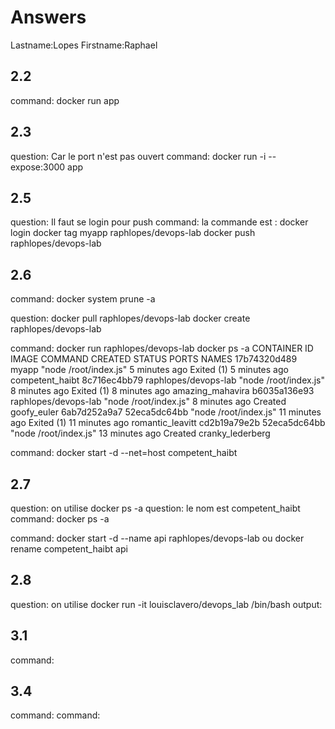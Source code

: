 # Answers

Lastname:Lopes
Firstname:Raphael

## 2.2
command: docker run app

## 2.3
question: Car le port n'est pas ouvert
command: docker run -i --expose:3000 app

## 2.5
question: Il faut se login pour push
command: la commande est : docker login
docker tag myapp raphlopes/devops-lab
docker push raphlopes/devops-lab

## 2.6
command: docker system prune -a

question: docker pull raphlopes/devops-lab
docker create raphlopes/devops-lab 

command: docker run raphlopes/devops-lab
docker ps -a
CONTAINER ID        IMAGE                  COMMAND                 CREATED             STATUS                      PORTS               NAMES
17b74320d489        myapp                  "node /root/index.js"   5 minutes ago       Exited (1) 5 minutes ago                        competent_haibt
8c716ec4bb79        raphlopes/devops-lab   "node /root/index.js"   8 minutes ago       Exited (1) 8 minutes ago                        amazing_mahavira
b6035a136e93        raphlopes/devops-lab   "node /root/index.js"   8 minutes ago       Created                                         goofy_euler
6ab7d252a9a7        52eca5dc64bb           "node /root/index.js"   11 minutes ago      Exited (1) 11 minutes ago                       romantic_leavitt
cd2b19a79e2b        52eca5dc64bb           "node /root/index.js"   13 minutes ago      Created                                         cranky_lederberg


command: docker start -d --net=host competent_haibt

## 2.7
question: on utilise docker ps -a
question: le nom est competent_haibt
command: docker ps -a

command: docker start -d --name api raphlopes/devops-lab
ou
docker rename competent_haibt api

## 2.8
question: on utilise docker run -it louisclavero/devops_lab /bin/bash
output:

## 3.1
command:

## 3.4
command:
command:
